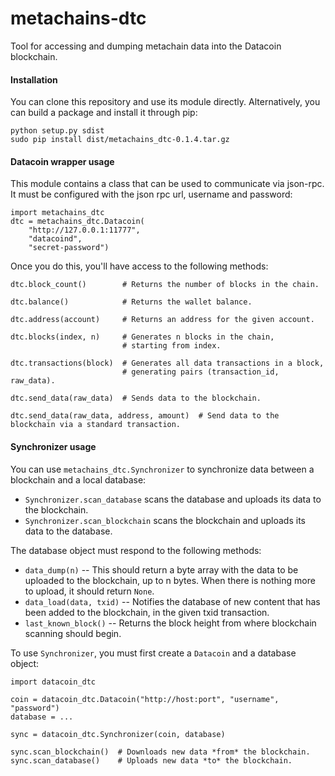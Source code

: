 metachains-dtc
==============

Tool for accessing and dumping metachain data into the Datacoin blockchain.


#### Installation

You can clone this repository and use its module directly. Alternatively, you
can build a package and install it through pip:

    python setup.py sdist
    sudo pip install dist/metachains_dtc-0.1.4.tar.gz

#### Datacoin wrapper usage

This module contains a class that can be used to communicate via json-rpc.
It must be configured with the json rpc url, username and password:

    import metachains_dtc
    dtc = metachains_dtc.Datacoin(
        "http://127.0.0.1:11777",
        "datacoind",
        "secret-password")

Once you do this, you'll have access to the following methods:

    dtc.block_count()        # Returns the number of blocks in the chain.

    dtc.balance()            # Returns the wallet balance.

    dtc.address(account)     # Returns an address for the given account.

    dtc.blocks(index, n)     # Generates n blocks in the chain,
                             # starting from index.

    dtc.transactions(block)  # Generates all data transactions in a block,
                             # generating pairs (transaction_id, raw_data).

    dtc.send_data(raw_data)  # Sends data to the blockchain.

    dtc.send_data(raw_data, address, amount)  # Send data to the blockchain via a standard transaction.


#### Synchronizer usage

You can use `metachains_dtc.Synchronizer` to synchronize data between
a blockchain and a local database:

- `Synchronizer.scan_database` scans the database and uploads its data to the blockchain.
- `Synchronizer.scan_blockchain` scans the blockchain and uploads its data to the database.

The database object must respond to the following methods:

- `data_dump(n)` -- This should return a byte array with the data to be uploaded to the blockchain, up to n bytes. When there is nothing more to upload, it should return `None`.
- `data_load(data, txid)` -- Notifies the database of new content that has been added to the blockchain, in the given txid transaction.
- `last_known_block()` -- Returns the block height from where blockchain scanning should begin.


To use `Synchronizer`, you must first create a `Datacoin` and a database object:

    import datacoin_dtc

    coin = datacoin_dtc.Datacoin("http://host:port", "username", "password")
    database = ...

    sync = datacoin_dtc.Synchronizer(coin, database)

    sync.scan_blockchain()  # Downloads new data *from* the blockchain.
    sync.scan_database()    # Uploads new data *to* the blockchain.
